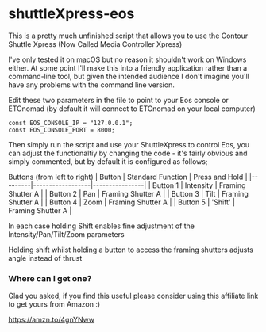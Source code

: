 # shuttleXpress-eos

This is a pretty much unfinished script that allows you to use the Contour Shuttle Xpress (Now Called Media Controller Xpress)

I've only tested it on macOS but no reason it shouldn't work on Windows either. At some point I'll make this into a friendly application rather than a command-line tool, but given the intended audience I don't imagine you'll have any problems with the command line version. 

Edit these two parameters in the file to point to your Eos console or ETCnomad (by default it will connect to ETCnomad on your local computer)
```
const EOS_CONSOLE_IP = "127.0.0.1";
const EOS_CONSOLE_PORT = 8000;
```
Then simply run the script and use your ShuttleXpress to control Eos, you can adjust the functionaltiy by changing the code - it's fairly obvious and simply commented, but by default it is configured as follows;

Buttons (from left to right)
| Button | Standard Function | Press and Hold |
|---------|------------------|----------------|
| Button 1 | Intensity | Framing Shutter A |
| Button 2 | Pan | Framing Shutter A |
| Button 3 | Tilt | Framing Shutter A |
| Button 4 | Zoom | Framing Shutter A |
| Button 5 | 'Shift' | Framing Shutter A |

In each case holding Shift enables fine adjustment of the Intensity/Pan/Tilt/Zoom parameters

Holding shift whilst holding a button to access the framing shutters adjusts angle instead of thrust

### Where can I get one? 
 
Glad you asked, if you find this useful please consider using this affiliate link to get yours from Amazon :) 

https://amzn.to/4gnYNww

